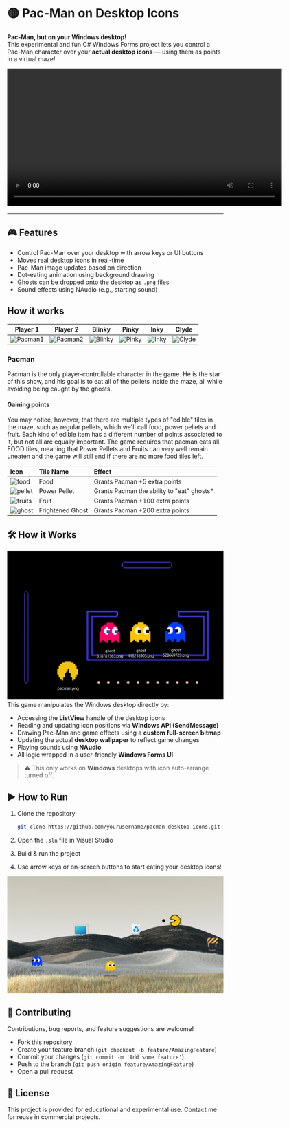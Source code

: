 # 🟡 Pac-Man on Desktop Icons

**Pac-Man, but on your Windows desktop!**  
This experimental and fun C# Windows Forms project lets you control a Pac-Man character over your **actual desktop icons** — using them as points in a virtual maze!


<video width="640" controls>
  <source src="https://github.com/peymanx/PacManWithDesktopIcons/raw/refs/heads/master/Screenshots/pacman-low-res.mp4" type="video/mp4">
</video>


---

## 🎮 Features

- Control Pac-Man over your desktop with arrow keys or UI buttons  
- Moves real desktop icons in real-time  
- Pac-Man image updates based on direction  
- Dot-eating animation using background drawing  
- Ghosts can be dropped onto the desktop as `.png` files  
- Sound effects using NAudio (e.g., starting sound)

## How it works

|             Player 1             |             Player 2             |             Blinky             |            Pinky             |            Inky            |            Clyde             |
| :------------------------------: | :------------------------------: | :----------------------------: | :--------------------------: | :------------------------: | :--------------------------: |
| ![Pacman1](https://raw.githubusercontent.com/mircea-pavel-anton/pacman/refs/heads/master/res/gifs/pacman1.gif) | ![Pacman2](https://raw.githubusercontent.com/mircea-pavel-anton/pacman/refs/heads/master/res/gifs/pacman2.gif) | ![Blinky](https://raw.githubusercontent.com/mircea-pavel-anton/pacman/refs/heads/master/res/gifs/blinky.gif) | ![Pinky](https://raw.githubusercontent.com/mircea-pavel-anton/pacman/refs/heads/master/res/gifs/pinky.gif) | ![Inky](https://raw.githubusercontent.com/mircea-pavel-anton/pacman/refs/heads/master/res/gifs/inky.gif) | ![Clyde](https://raw.githubusercontent.com/mircea-pavel-anton/pacman/refs/heads/master/res/gifs/clyde.gif) |

### Pacman

Pacman is the only player-controllable character in the game. He is the star of this show, and his goal is to eat all of the pellets inside the maze, all while avoiding being caught by the ghosts.

#### Gaining points

You may notice, however, that there are multiple types of "edible" tiles in the maze, such as regular pellets, which we'll call food, power pellets and fruit. Each kind of edible item has a different number of points associated to it, but not all are equally important. The game requires that pacman eats all FOOD tiles, meaning that Power Pellets and Fruits can very well remain uneaten and the game will still end if there are no more food tiles left.

| Icon                              | Tile Name        | Effect                                      |
| :-------------------------------- | :--------------- | :------------------------------------------ |
| ![food](https://raw.githubusercontent.com/mircea-pavel-anton/pacman/refs/heads/master/res/gifs/food.gif)        | Food             | Grants Pacman +5 extra points               |
| ![pellet](https://raw.githubusercontent.com/mircea-pavel-anton/pacman/refs/heads/master/res/gifs/pellet.gif)    | Power Pellet     | Grants Pacman the ability to "eat" ghosts\* |
| ![fruits](https://raw.githubusercontent.com/mircea-pavel-anton/pacman/refs/heads/master/res/gifs/fruit.gif)     | Fruit            | Grants Pacman +100 extra points             |
| ![ghost](https://raw.githubusercontent.com/mircea-pavel-anton/pacman/refs/heads/master/res/gifs/frightened.gif) | Frightened Ghost | Grants Pacman +200 extra points             |

## 🛠 How it Works
![Pac-Man Desktop Game Screenshot](Screenshots/pacman.png) 
This game manipulates the Windows desktop directly by:
- Accessing the **ListView** handle of the desktop icons  
- Reading and updating icon positions via **Windows API (SendMessage)**  
- Drawing Pac-Man and game effects using a **custom full-screen bitmap**  
- Updating the actual **desktop wallpaper** to reflect game changes  
- Playing sounds using **NAudio**  
- All logic wrapped in a user-friendly **Windows Forms UI**

> ⚠️ This only works on **Windows** desktops with icon auto-arrange turned off.



## ▶️ How to Run

1. Clone the repository  
   ```bash
   git clone https://github.com/yourusername/pacman-desktop-icons.git
   ```

2. Open the `.sln` file in Visual Studio
3. Build & run the project
4. Use arrow keys or on-screen buttons to start eating your desktop icons!

![Pac-Man Desktop Game Screenshot](Screenshots/desktop.png) 


## 🤝 Contributing

Contributions, bug reports, and feature suggestions are welcome!

* Fork this repository
* Create your feature branch (`git checkout -b feature/AmazingFeature`)
* Commit your changes (`git commit -m 'Add some feature'`)
* Push to the branch (`git push origin feature/AmazingFeature`)
* Open a pull request



## 📄 License

This project is provided for educational and experimental use. Contact me for reuse in commercial projects.



